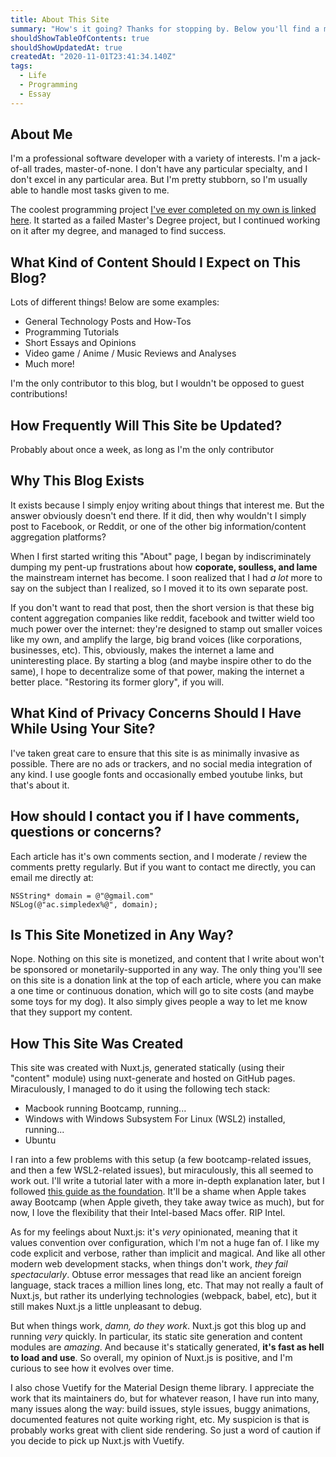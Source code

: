 ```yaml
---
title: About This Site
summary: "How's it going? Thanks for stopping by. Below you'll find a meta blog post about this site, why it was created, how it was created, and what kind of content you'll expect to find."
shouldShowTableOfContents: true
shouldShowUpdatedAt: true
createdAt: "2020-11-01T23:41:34.140Z"
tags: 
  - Life
  - Programming
  - Essay
---
```


## About Me
I'm a professional software developer with a variety of interests. I'm a jack-of-all trades, master-of-none. I don't have any particular specialty, and I don't excel in any particular area. But I'm pretty stubborn, so I'm usually able to handle most tasks given to me.

The coolest programming project [I've ever completed on my own is linked here](https://www.youtube.com/watch?v=0fLwrLrBcj8). It started as a failed Master's Degree project, but I continued working on it after my degree, and managed to find success.

## What Kind of Content Should I Expect on This Blog?
Lots of different things! Below are some examples:
- General Technology Posts and How-Tos
- Programming Tutorials
- Short Essays and Opinions
- Video game / Anime / Music Reviews and Analyses
- Much more!

I'm the only contributor to this blog, but I wouldn't be opposed to guest contributions!

## How Frequently Will This Site be Updated?
Probably about once a week, as long as I'm the only contributor

## Why This Blog Exists
It exists because I simply enjoy writing about things that interest me. But the answer obviously doesn't end there. If it did, then why wouldn't I simply post to Facebook, or Reddit, or one of the other big information/content aggregation platforms?

When I first started writing this "About" page, I began by indiscriminately dumping my pent-up frustrations about how **coporate, soulless, and lame** the mainstream internet has become. I soon realized that I had *a lot* more to say on the subject than I realized, so I moved it <NuxtLink to="/why-start-a-blog-in-2020">to its own separate post.</NuxtLink> 

If you don't want to read that post, then the short version is that these big content aggregation companies like reddit, facebook and twitter wield too much power over the internet: they're designed to stamp out smaller voices like my own, and amplify the large, big brand voices (like corporations, businesses, etc). This, obviously, makes the internet a lame and uninteresting place. By starting a blog (and maybe inspire other to do the same), I hope to decentralize some of that power, making the internet a better place. "Restoring its former glory", if you will.

## What Kind of Privacy Concerns Should I Have While Using Your Site?
I've taken great care to ensure that this site is as minimally invasive as possible. There are no ads or trackers, and no social media integration of any kind. I use google fonts and occasionally embed youtube links, but that's about it.

## How should I contact you if I have comments, questions or concerns?
Each article has it's own comments section, and I moderate / review the comments pretty regularly. But if you want to contact me directly, you can email me directly at:
```
NSString* domain = @"@gmail.com"
NSLog(@"ac.simpledex%@", domain);
```

## Is This Site Monetized in Any Way?
Nope. Nothing on this site is monetized, and content that I write about won't be sponsored or monetarily-supported in any way. The only thing you'll see on this site is a donation link at the top of each article, where you can make a one time or continuous donation, which will go to site costs (and maybe some toys for my dog). It also simply gives people a way to let me know that they support my content. 

## How This Site Was Created
This site was created with Nuxt.js, generated statically (using their "content" module) using nuxt-generate and hosted on GitHub pages. Miraculously, I managed to do it using the following tech stack:
- Macbook running Bootcamp, running...
- Windows with Windows Subsystem For Linux (WSL2) installed, running...
- Ubuntu

I ran into a few problems with this setup (a few bootcamp-related issues, and then a few WSL2-related issues), but miraculously, this all seemed to work out. I'll write a tutorial later with a more in-depth explanation later, but I followed [this guide as the foundation](https://nuxtjs.org/blog/creating-blog-with-nuxt-content/). It'll be a shame when Apple takes away Bootcamp (when Apple giveth, they take away twice as much), but for now, I love the flexibility that their Intel-based Macs offer. RIP Intel.

As for my feelings about Nuxt.js: it's *very* opinionated, meaning that it values convention over configuration, which I'm not a huge fan of. I like my code explicit and verbose, rather than implicit and magical. And like all other modern web development stacks, when things don't work, *they fail spectacularly*. Obtuse error messages that read like an ancient foreign language, stack traces a million lines long, etc. That may not really a fault of Nuxt.js, but rather its underlying technologies (webpack, babel, etc), but it still makes Nuxt.js a little unpleasant to debug.

But when things work, *damn, do they work*. Nuxt.js got this blog up and running *very* quickly. In particular, its static site generation and content modules are *amazing*. And because it's statically generated, **it's fast as hell to load and use**. So overall, my opinion of Nuxt.js is positive, and I'm curious to see how it evolves over time.

I also chose Vuetify for the Material Design theme library. I appreciate the work that its maintainers do, but for whatever reason, I have run into many, many issues along the way: build issues, style issues, buggy animations, documented features not quite working right, etc. My suspicion is that is probably works great with client side rendering. So just a word of caution if you decide to pick up Nuxt.js with Vuetify.